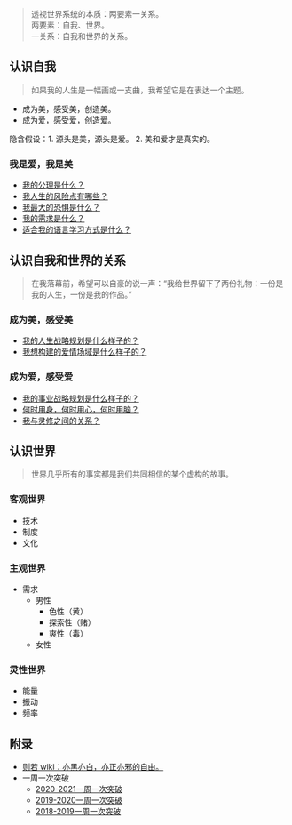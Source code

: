 > 透视世界系统的本质：两要素一关系。<br>
> 两要素：自我、世界。<br>
> 一关系：自我和世界的关系。

## 认识自我
> 如果我的人生是一幅画或一支曲，我希望它是在表达一个主题。

- 成为美，感受美，创造美。
- 成为爱，感受爱，创造爱。

隐含假设：1. 源头是美，源头是爱。 2. 美和爱才是真实的。

### 我是爱，我是美
- [我的公理是什么？](./know-myself/my-right)
- [我人生的风险点有哪些？](./know-myself/my-risk-point)
- [我最大的恐惧是什么？](./know-myself/my-greatest-fear)
- [我的需求是什么？](./know-myself/my-needs)
- [适合我的语言学习方式是什么？](./know-myself/my_language_development)

## 认识自我和世界的关系
> 在我落幕前，希望可以自豪的说一声：“我给世界留下了两份礼物：一份是我的人生，一份是我的作品。”

### 成为美，感受美
- [我的人生战略规划是什么样子的？](./know-the-relationship/song-of-life)
- [我想构建的爱情场域是什么样子的？](./know-the-relationship/beautiful_love)

### 成为爱，感受爱
- [我的事业战略规划是什么样子的？](./know-the-relationship/career-painting)
- [何时用身，何时用心，何时用脑？](./know-the-relationship/trinity)
- [我与灵修之间的关系？](./know-the-relationship/me-and-spirituality)

## 认识世界
> 世界几乎所有的事实都是我们共同相信的某个虚构的故事。

### 客观世界
- 技术
- 制度
- 文化

### 主观世界
- 需求
  - 男性
    - 色性（黄）
    - 探索性（赌）
    - 爽性（毒）
  - 女性

### 灵性世界
- 能量
- 振动
- 频率

## 附录
- [则若 wiki：亦黑亦白，亦正亦邪的自由。](https://www.notion.so/wiki-d7c882b95a0041f398d689d85612c6bb)
- 一周一次突破
  - [2020-2021一周一次突破](appendix/week-break/2020-2021-week-break)
  - [2019-2020一周一次突破](appendix/week-break/2019-2020-week-break)
  - [2018-2019一周一次突破](appendix/week-break/2018-2019-week-break)